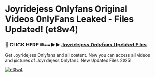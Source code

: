 # Joyridejess Onlyfans Original Videos 0nlyFans Leaked - Files Updated! (et8w4)

<h3>🔴 CLICK HERE 🌐==►► <a href="https://tinyurl.com/ehrbuxhb" rel="nofollow">Joyridejess Onlyfans Updated Files</a></h3>

Get Joyridejess Onlyfans and all content. Now you can access all videos and pictures of Joyridejess Onlyfans. New Updated Files 2025!

[![et8w4](https://i.imgur.com/lVYEuWS.gif)](https://tinyurl.com/ehrbuxhb)
